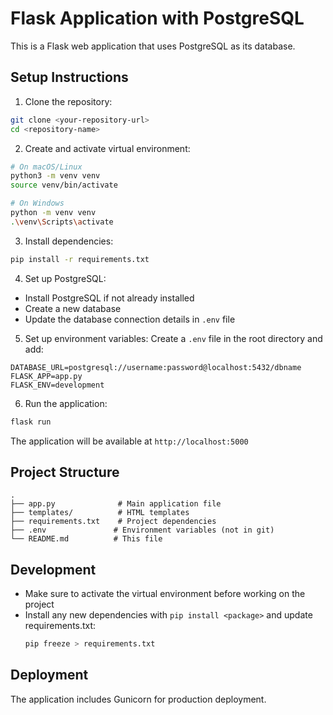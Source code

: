 # Flask Application with PostgreSQL

This is a Flask web application that uses PostgreSQL as its database.

## Setup Instructions

1. Clone the repository:
```bash
git clone <your-repository-url>
cd <repository-name>
```

2. Create and activate virtual environment:
```bash
# On macOS/Linux
python3 -m venv venv
source venv/bin/activate

# On Windows
python -m venv venv
.\venv\Scripts\activate
```

3. Install dependencies:
```bash
pip install -r requirements.txt
```

4. Set up PostgreSQL:
- Install PostgreSQL if not already installed
- Create a new database
- Update the database connection details in `.env` file

5. Set up environment variables:
Create a `.env` file in the root directory and add:
```
DATABASE_URL=postgresql://username:password@localhost:5432/dbname
FLASK_APP=app.py
FLASK_ENV=development
```

6. Run the application:
```bash
flask run
```

The application will be available at `http://localhost:5000`

## Project Structure

```
.
├── app.py              # Main application file
├── templates/          # HTML templates
├── requirements.txt    # Project dependencies
├── .env               # Environment variables (not in git)
└── README.md          # This file
```

## Development

- Make sure to activate the virtual environment before working on the project
- Install any new dependencies with `pip install <package>` and update requirements.txt:
  ```bash
  pip freeze > requirements.txt
  ```

## Deployment

The application includes Gunicorn for production deployment. 